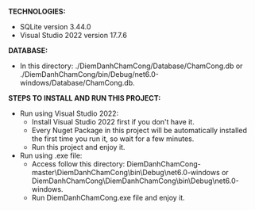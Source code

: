 **TECHNOLOGIES:**
- SQLite version 3.44.0
- Visual Studio 2022 version 17.7.6
  
**DATABASE:**
- In this directory: ./DiemDanhChamCong/Database/ChamCong.db or ./DiemDanhChamCong/bin/Debug/net6.0-windows/Database/ChamCong.db.

**STEPS TO INSTALL AND RUN THIS PROJECT:**
- Run using Visual Studio 2022:
  + Install Visual Studio 2022 first if you don't have it.
  + Every Nuget Package in this project will be automatically installed the first time you run it, so wait for a few minutes.
  + Run this project and enjoy it.
- Run using .exe file:
  + Access follow this directory: DiemDanhChamCong-master\DiemDanhChamCong\bin\Debug\net6.0-windows or DiemDanhChamCong\DiemDanhChamCong\bin\Debug\net6.0-windows.
  + Run DiemDanhChamCong.exe file and enjoy it.
